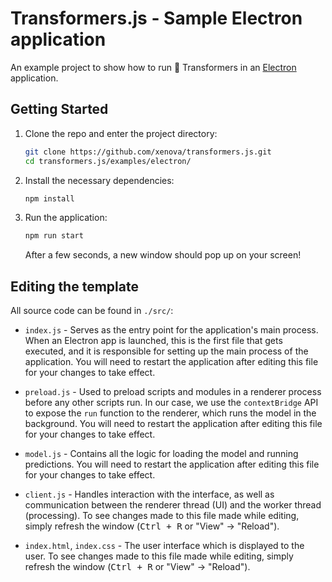 
# Transformers.js - Sample Electron application

An example project to show how to run 🤗 Transformers in an [Electron](https://www.electronjs.org/) application.

## Getting Started
1. Clone the repo and enter the project directory:
    ```bash
    git clone https://github.com/xenova/transformers.js.git
    cd transformers.js/examples/electron/
    ```
1. Install the necessary dependencies:
    ```bash
    npm install 
    ```

1. Run the application:
    ```bash
    npm run start 
    ```

    After a few seconds, a new window should pop up on your screen!


## Editing the template


All source code can be found in `./src/`:
- `index.js` - Serves as the entry point for the application's main process. When an Electron app is launched, this is the first file that gets executed, and it is responsible for setting up the main process of the application. You will need to restart the application after editing this file for your changes to take effect.
- `preload.js` - Used to preload scripts and modules in a renderer process before any other scripts run. In our case, we use the `contextBridge` API to expose the `run` function to the renderer, which runs the model in the background. You will need to restart the application after editing this file for your changes to take effect.
- `model.js` - Contains all the logic for loading the model and running predictions. You will need to restart the application after editing this file for your changes to take effect.

- `client.js` - Handles interaction with the interface, as well as communication between the renderer thread (UI) and the worker thread (processing). To see changes made to this file made while editing, simply refresh the window (<kbd>Ctrl + R</kbd> or "View" &rarr; "Reload").
- `index.html`, `index.css` - The user interface which is displayed to the user. To see changes made to this file made while editing, simply refresh the window (<kbd>Ctrl + R</kbd> or "View" &rarr; "Reload").
